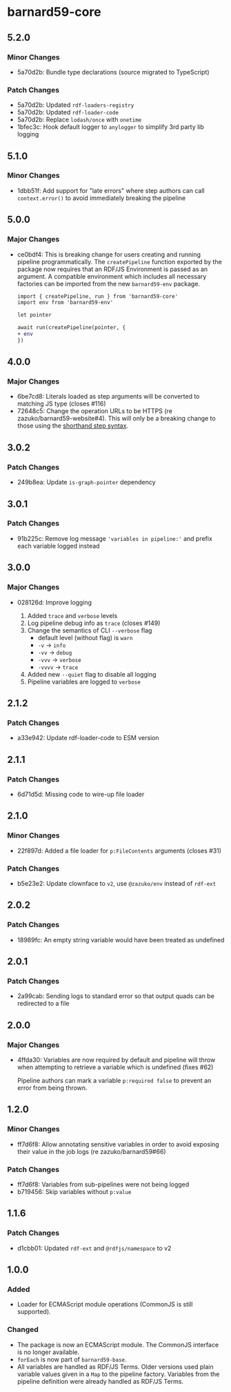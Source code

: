 # barnard59-core

## 5.2.0

### Minor Changes

- 5a70d2b: Bundle type declarations (source migrated to TypeScript)

### Patch Changes

- 5a70d2b: Updated `rdf-loaders-registry`
- 5a70d2b: Updated `rdf-loader-code`
- 5a70d2b: Replace `lodash/once` with `onetime`
- 1bfec3c: Hook default logger to `anylogger` to simplify 3rd party lib logging

## 5.1.0

### Minor Changes

- 1dbb51f: Add support for "late errors" where step authors can call `context.error()` to avoid immediately breaking the pipeline

## 5.0.0

### Major Changes

- ce0bdf4: This is breaking change for users creating and running pipeline programmatically. The `createPipeline`
  function exported by the package now requires that an RDF/JS Environment is passed as an argument.
  A compatible environment which includes all necessary factories can be imported from the new
  `barnard59-env` package.

  ```diff
  import { createPipeline, run } from 'barnard59-core'
  import env from 'barnard59-env'

  let pointer

  await run(createPipeline(pointer, {
  + env
  })
  ```

## 4.0.0

### Major Changes

- 6be7cd8: Literals loaded as step arguments will be converted to matching JS type (closes #116)
- 72648c5: Change the operation URLs to be HTTPS (re zazuko/barnard59-website#4).
  This will only be a breaking change to those using the [shorthand step syntax](https://data-centric.zazuko.com/docs/workflows/explanations/simplified-syntax).

## 3.0.2

### Patch Changes

- 249b8ea: Update `is-graph-pointer` dependency

## 3.0.1

### Patch Changes

- 91b225c: Remove log message `'variables in pipeline:'` and prefix each variable logged instead

## 3.0.0

### Major Changes

- 028126d: Improve logging

  1. Added `trace` and `verbose` levels
  2. Log pipeline debug info as `trace` (closes #149)
  3. Change the semantics of CLI `--verbose` flag
     - default level (without flag) is `warn`
     - `-v` -> `info`
     - `-vv` -> `debug`
     - `-vvv` -> `verbose`
     - `-vvvv` -> `trace`
  4. Added new `--quiet` flag to disable all logging
  5. Pipeline variables are logged to `verbose`

## 2.1.2

### Patch Changes

- a33e942: Update rdf-loader-code to ESM version

## 2.1.1

### Patch Changes

- 6d71d5d: Missing code to wire-up file loader

## 2.1.0

### Minor Changes

- 22f897d: Added a file loader for `p:FileContents` arguments (closes #31)

### Patch Changes

- b5e23e2: Update clownface to `v2`, use `@zazuko/env` instead of `rdf-ext`

## 2.0.2

### Patch Changes

- 18989fc: An empty string variable would have been treated as undefined

## 2.0.1

### Patch Changes

- 2a99cab: Sending logs to standard error so that output quads can be redirected to a file

## 2.0.0

### Major Changes

- 4ffda30: Variables are now required by default and pipeline will throw when attempting to retrieve a variable which is undefined (fixes #62)

  Pipeline authors can mark a variable `p:required false` to prevent an error from being thrown.

## 1.2.0

### Minor Changes

- ff7d6f8: Allow annotating sensitive variables in order to avoid exposing their value in the job logs (re zazuko/barnard59#66)

### Patch Changes

- ff7d6f8: Variables from sub-pipelines were not being logged
- b719456: Skip variables without `p:value`

## 1.1.6

### Patch Changes

- d1cbb01: Updated `rdf-ext` and `@rdfjs/namespace` to v2

## 1.0.0

### Added

- Loader for ECMAScript module operations (CommonJS is still supported).

### Changed

- The package is now an ECMAScript module.
  The CommonJS interface is no longer available.
- `forEach` is now part of `barnard59-base`.
- All variables are handled as RDF/JS Terms.
  Older versions used plain variable values given in a `Map` to the pipeline factory.
  Variables from the pipeline definition were already handled as RDF/JS Terms.
